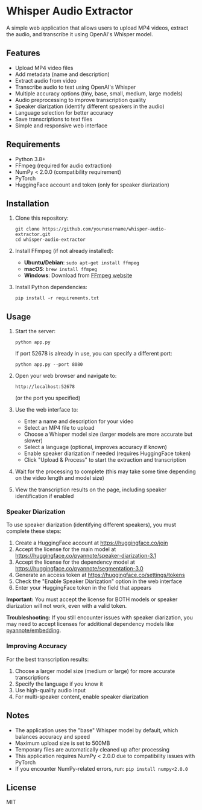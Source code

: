 # Whisper Audio Extractor

A simple web application that allows users to upload MP4 videos, extract the audio, and transcribe it using OpenAI's Whisper model.

## Features

- Upload MP4 video files
- Add metadata (name and description)
- Extract audio from video
- Transcribe audio to text using OpenAI's Whisper
- Multiple accuracy options (tiny, base, small, medium, large models)
- Audio preprocessing to improve transcription quality
- Speaker diarization (identify different speakers in the audio)
- Language selection for better accuracy
- Save transcriptions to text files
- Simple and responsive web interface

## Requirements

- Python 3.8+
- FFmpeg (required for audio extraction)
- NumPy < 2.0.0 (compatibility requirement)
- PyTorch
- HuggingFace account and token (only for speaker diarization)

## Installation

1. Clone this repository:
   ```
   git clone https://github.com/yourusername/whisper-audio-extractor.git
   cd whisper-audio-extractor
   ```

2. Install FFmpeg (if not already installed):
   - **Ubuntu/Debian**: `sudo apt-get install ffmpeg`
   - **macOS**: `brew install ffmpeg`
   - **Windows**: Download from [FFmpeg website](https://ffmpeg.org/download.html)

3. Install Python dependencies:
   ```
   pip install -r requirements.txt
   ```

## Usage

1. Start the server:
   ```
   python app.py
   ```
   
   If port 52678 is already in use, you can specify a different port:
   ```
   python app.py --port 8080
   ```

2. Open your web browser and navigate to:
   ```
   http://localhost:52678
   ```
   (or the port you specified)

3. Use the web interface to:
   - Enter a name and description for your video
   - Select an MP4 file to upload
   - Choose a Whisper model size (larger models are more accurate but slower)
   - Select a language (optional, improves accuracy if known)
   - Enable speaker diarization if needed (requires HuggingFace token)
   - Click "Upload & Process" to start the extraction and transcription

4. Wait for the processing to complete (this may take some time depending on the video length and model size)

5. View the transcription results on the page, including speaker identification if enabled

### Speaker Diarization

To use speaker diarization (identifying different speakers), you must complete these steps:

1. Create a HuggingFace account at https://huggingface.co/join
2. Accept the license for the main model at https://huggingface.co/pyannote/speaker-diarization-3.1
3. Accept the license for the dependency model at https://huggingface.co/pyannote/segmentation-3.0
4. Generate an access token at https://huggingface.co/settings/tokens
5. Check the "Enable Speaker Diarization" option in the web interface
6. Enter your HuggingFace token in the field that appears

**Important:** You must accept the license for BOTH models or speaker diarization will not work, even with a valid token.

**Troubleshooting:** If you still encounter issues with speaker diarization, you may need to accept licenses for additional dependency models like [pyannote/embedding](https://huggingface.co/pyannote/embedding).

### Improving Accuracy

For the best transcription results:

1. Choose a larger model size (medium or large) for more accurate transcriptions
2. Specify the language if you know it
3. Use high-quality audio input
4. For multi-speaker content, enable speaker diarization

## Notes

- The application uses the "base" Whisper model by default, which balances accuracy and speed
- Maximum upload size is set to 500MB
- Temporary files are automatically cleaned up after processing
- This application requires NumPy < 2.0.0 due to compatibility issues with PyTorch
- If you encounter NumPy-related errors, run: `pip install numpy<2.0.0`

## License

MIT